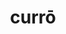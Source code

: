 ---
title: currō
meaning: to run
ch: [two, ss, ss4, 7r]
pos: verb
inf: currere
secondppstem: curr
infend: ere
thirdpp: cucurrī
fourthpp: cursūrus
conjugation: third
derivatives: occur, current, course
laudio: ../assets/audio/curro-laudio.mp3
six: y
---